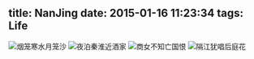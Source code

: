 title: NanJing
date: 2015-01-16 11:23:34
tags: Life
---
![烟笼寒水月笼沙](http://dn-xuqi.qbox.me/1.jpg)
![夜泊秦淮近酒家](http://dn-xuqi.qbox.me/2.jpg)
![商女不知亡国恨](http://dn-xuqi.qbox.me/3.jpg)
![隔江犹唱后庭花](http://dn-xuqi.qbox.me/4.jpg)